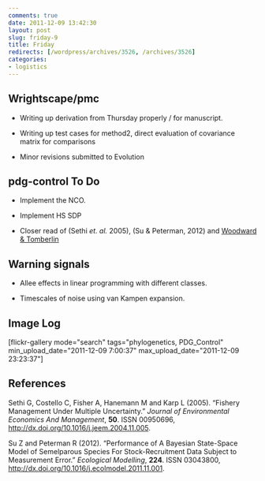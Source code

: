 ```yaml
---
comments: true
date: 2011-12-09 13:42:30
layout: post
slug: friday-9
title: Friday
redirects: [/wordpress/archives/3526, /archives/3526]
categories:
- logistics
---
```


## Wrightscape/pmc





	
  * Writing up derivation from Thursday properly / for manuscript.

	
  * Writing up test cases for method2, direct evaluation of covariance matrix for comparisons

	
  * Minor revisions submitted to Evolution




## pdg-control To Do





	
  * Implement the NCO.

	
  * Implement HS SDP

	
  * Closer read of (Sethi _et. al._ 2005), (Su & Peterman, 2012) and [Woodward & Tomberlin](http://www.webmeets.com/files/papers/aere/2011/237/Woodward%20and%20Tomberlin%20-%20Robust%20DP%20-%20Fisheries.AERE.pdf)




## Warning signals





	
  * Allee effects in linear programming with different classes.



	
  * Timescales of noise using van Kampen expansion.




## Image Log


[flickr-gallery mode="search" tags="phylogenetics, PDG_Control" min_upload_date="2011-12-09 7:00:37" max_upload_date="2011-12-09 23:23:37"]
## References

<p>Sethi G, Costello C, Fisher A, Hanemann M and Karp L (2005).
&ldquo;Fishery Management Under Multiple Uncertainty.&rdquo;
<EM>Journal of Environmental Economics And Management</EM>, <B>50</B>.
ISSN 00950696, <a href="http://dx.doi.org/10.1016/j.jeem.2004.11.005">http://dx.doi.org/10.1016/j.jeem.2004.11.005</a>.
<p>Su Z and Peterman R (2012).
&ldquo;Performance of A Bayesian State-Space Model of Semelparous Species For Stock-Recruitment Data Subject to Measurement Error.&rdquo;
<EM>Ecological Modelling</EM>, <B>224</B>.
ISSN 03043800, <a href="http://dx.doi.org/10.1016/j.ecolmodel.2011.11.001">http://dx.doi.org/10.1016/j.ecolmodel.2011.11.001</a>.
